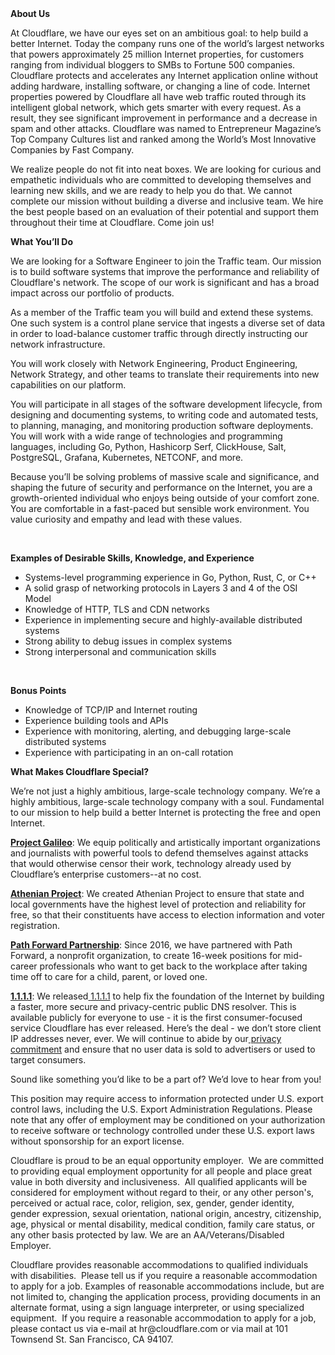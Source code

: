 <div class="content-intro">
	<div><strong>About Us</strong></div>
	<div>
		<p><span style="font-weight: 400;">At Cloudflare, we have our eyes set on an ambitious goal: to help build a better Internet. Today the company runs one of the world’s largest networks that powers approximately 25 million Internet properties, for customers ranging from individual bloggers to SMBs to Fortune 500 companies. Cloudflare protects and accelerates any Internet application online without adding hardware, installing software, or changing a line of code. Internet properties powered by Cloudflare all have web traffic routed through its intelligent global network, which gets smarter with every request. As a result, they see significant improvement in performance and a decrease in spam and other attacks. Cloudflare was named to Entrepreneur Magazine’s Top Company Cultures list and ranked among the World’s Most Innovative Companies by Fast Company.</span><span style="font-weight: 400;">&nbsp;</span></p>
		<p><span style="font-weight: 400;">We realize people do not fit into neat boxes. We are looking for curious and empathetic individuals who are committed to developing themselves and learning new skills, and we are ready to help you do that. We cannot complete our mission without building a diverse and inclusive team. We hire the best people based on an evaluation of their potential and support them throughout their time at Cloudflare. Come join us!&nbsp;</span></p>
	</div>
</div>
<p><strong>What You’ll Do</strong></p>
<p><span style="font-weight: 400;">We are looking for a Software Engineer to join the Traffic team. Our mission is to build software systems that improve the performance and reliability of Cloudflare's network. The scope of our work is significant and has a broad impact across our portfolio of products.</span></p>
<p><span style="font-weight: 400;">As a member of the Traffic team you will build and extend these systems. One such system is a control plane service that ingests a diverse set of data in order to load-balance customer traffic through directly instructing our network infrastructure.</span></p>
<p><span style="font-weight: 400;">You will work closely with Network Engineering, Product Engineering, Network Strategy, and other teams to translate their requirements into new capabilities on our platform.&nbsp;</span></p>
<p><span style="font-weight: 400;">You will participate in all stages of the software development lifecycle, from designing and documenting systems, to writing code and automated tests, to planning, managing, and monitoring production software deployments. You will work with a wide range of technologies and programming languages, including Go, Python, Hashicorp Serf, ClickHouse, Salt, PostgreSQL, Grafana, Kubernetes, NETCONF, and more.</span></p>
<p><span style="font-weight: 400;">Because you’ll be solving problems of massive scale and significance, and shaping the future of security and performance on the Internet, you are a growth-oriented individual who enjoys being outside of your comfort zone. You are comfortable in a fast-paced but sensible work environment. You value curiosity and empathy and lead with these values.</span></p>
<p>&nbsp;</p>
<p><strong>Examples of Desirable Skills, Knowledge, and Experience</strong></p>
<ul>
	<li style="font-weight: 400;"><span style="font-weight: 400;">Systems-level programming experience in Go, Python, Rust, C, or C++</span></li>
	<li style="font-weight: 400;"><span style="font-weight: 400;">A solid grasp of networking protocols in Layers 3 and 4 of the OSI Model</span></li>
	<li style="font-weight: 400;"><span style="font-weight: 400;">Knowledge of HTTP, TLS and CDN networks</span></li>
	<li style="font-weight: 400;"><span style="font-weight: 400;">Experience in implementing secure and highly-available distributed systems</span></li>
	<li style="font-weight: 400;"><span style="font-weight: 400;">Strong ability to debug issues in complex systems</span></li>
	<li style="font-weight: 400;"><span style="font-weight: 400;">Strong interpersonal and communication skills</span></li>
</ul>
<p>&nbsp;</p>
<p><strong>Bonus Points</strong></p>
<ul>
	<li style="font-weight: 400;"><span style="font-weight: 400;">Knowledge of TCP/IP and Internet routing</span></li>
	<li style="font-weight: 400;"><span style="font-weight: 400;">Experience building tools and APIs</span></li>
	<li style="font-weight: 400;"><span style="font-weight: 400;">Experience with monitoring, alerting, and debugging large-scale distributed systems</span></li>
	<li style="font-weight: 400;"><span style="font-weight: 400;">Experience with participating in an on-call rotation</span></li>
</ul>
<div class="content-conclusion">
	<p><strong>What Makes Cloudflare Special?</strong></p>
	<p><span style="font-weight: 400;">We’re not just a highly ambitious, large-scale technology company. We’re a highly ambitious, large-scale technology company with a soul. Fundamental to our mission to help build a better Internet is protecting the free and open Internet.</span></p>
	<p><a href="https://blog.cloudflare.com/protecting-free-expression-online/"><strong>Project Galileo</strong></a><span style="font-weight: 400;">: We equip politically and artistically important organizations and journalists with powerful tools to defend themselves against attacks that would otherwise censor their work, technology already used by Cloudflare’s enterprise customers--at no cost.</span></p>
	<p><strong><a href="https://www.cloudflare.com/athenian/">Athenian Project</a></strong><span style="font-weight: 400;">: We created Athenian Project to ensure that state and local governments have the highest level of protection and reliability for free, so that their constituents have access to election information and voter registration.</span></p>
	<p><a href="https://blog.cloudflare.com/tag/path-forward/"><strong>Path Forward Partnership</strong></a><span style="font-weight: 400;">: Since 2016, we have partnered with Path Forward, a nonprofit organization, to create 16-week positions for mid-career professionals who want to get back to the workplace after taking time off to care for a child, parent, or loved one.</span></p>
	<p><a href="https://1.1.1.1/"><strong>1.1.1.1</strong></a><span style="font-weight: 400;">: We released</span><a href="https://1.1.1.1/"> <span style="font-weight: 400;">1.1.1.1</span></a><span style="font-weight: 400;"> to help fix the foundation of the Internet by building a faster, more secure and privacy-centric public DNS resolver. This is available publicly for everyone to use - it is the first consumer-focused service Cloudflare has ever released. Here’s the deal - we don’t store client IP addresses never, ever. We will continue to abide by our</span><a href="https://developers.cloudflare.com/1.1.1.1/privacy/public-dns-resolver"> privacy commitment</a><span style="font-weight: 400;"> and ensure that no user data is sold to advertisers or used to target consumers.</span></p>
	<p><span style="font-weight: 400;">Sound like something you’d like to be a part of? We’d love to hear from you!</span></p>
	<p><span style="font-weight: 400;">This position may require access to information protected under U.S. export control laws, including the U.S. Export Administration Regulations. Please note that any offer of employment may be conditioned on your authorization to receive software or technology controlled under these U.S. export laws without sponsorship for an export license.</span></p>
	<p><span style="font-weight: 400;">Cloudflare is proud to be an equal opportunity employer. &nbsp;We are committed to providing equal employment opportunity for all people and place great value in both diversity and inclusiveness. &nbsp;All qualified applicants will be considered for employment without regard to their, or any other person's, perceived or actual</span> <span style="font-weight: 400;">race, color, religion, sex, gender, gender identity, gender expression, sexual orientation, national origin, ancestry, citizenship, age, physical or mental disability, medical condition, family care status, or any other basis protected by law. </span><span style="font-weight: 400;">We are an AA/Veterans/Disabled Employer.</span></p>
	<p><span style="font-weight: 400;">Cloudflare provides reasonable accommodations to qualified individuals with disabilities. &nbsp;Please tell us if you require a reasonable accommodation to apply for a job. Examples of reasonable accommodations include, but are not limited to, changing the application process, providing documents in an alternate format, using a sign language interpreter, or using specialized equipment. &nbsp;If you require a reasonable accommodation to apply for a job, please contact us via e-mail at </span><span style="font-weight: 400;">hr@cloudflare.com</span><span style="font-weight: 400;"> or via mail at 101 Townsend St. San Francisco, CA 94107.</span></p>
</div>